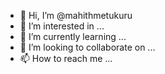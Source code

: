 - 👋 Hi, I’m @mahithmetukuru
- 👀 I’m interested in ...
- 🌱 I’m currently learning ...
- 💞️ I’m looking to collaborate on ...
- 📫 How to reach me ...

<!---
mahithmetukuru/mahithmetukuru is a ✨ special ✨ repository because its `README.md` (this file) appears on your GitHub profile.
You can click the Preview link to take a look at your changes.
--->
